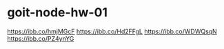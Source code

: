 # goit-node-hw-01

https://ibb.co/hmjMGcF
https://ibb.co/Hd2FFgL
https://ibb.co/WDWQsqN
https://ibb.co/PZ4ynYG
